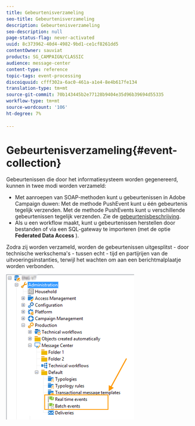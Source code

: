 ```yaml
---
title: Gebeurtenisverzameling
seo-title: Gebeurtenisverzameling
description: Gebeurtenisverzameling
seo-description: null
page-status-flag: never-activated
uuid: 8c373962-40d4-4982-9bd1-ce1cf8261dd5
contentOwner: sauviat
products: SG_CAMPAIGN/CLASSIC
audience: message-center
content-type: reference
topic-tags: event-processing
discoiquuid: cfff302a-6ac0-461a-a1e4-8e4b617fe134
translation-type: tm+mt
source-git-commit: 70b143445b2e77128b9404e35d96b39694d55335
workflow-type: tm+mt
source-wordcount: '106'
ht-degree: 7%

---
```



# Gebeurtenisverzameling{#event-collection}

Gebeurtenissen die door het informatiesysteem worden gegenereerd, kunnen in twee modi worden verzameld:

* Met aanroepen van SOAP-methoden kunt u gebeurtenissen in Adobe Campaign duwen: Met de methode PushEvent kunt u één gebeurtenis tegelijk verzenden. Met de methode PushEvents kunt u verschillende gebeurtenissen tegelijk verzenden. Zie de [gebeurtenisbeschrijving](../../message-center/using/event-description.md).
* Als u een workflow maakt, kunt u gebeurtenissen herstellen door bestanden of via een SQL-gateway te importeren (met de optie **Federated Data Access** ).

Zodra zij worden verzameld, worden de gebeurtenissen uitgesplitst - door technische werkschema&#39;s - tussen echt - tijd en partijrijen van de uitvoeringsinstanties, terwijl het wachten om aan een berichtmalplaatje worden verbonden.

![](assets/messagecenter_events_queues_001.png)

